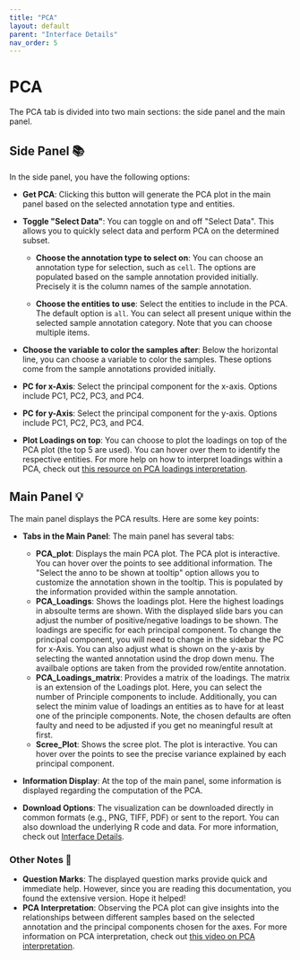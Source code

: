 ```yaml
---
title: "PCA"
layout: default
parent: "Interface Details"
nav_order: 5
---
```


# PCA

The PCA tab is divided into two main sections: the side panel and the main panel.

## Side Panel 📚

In the side panel, you have the following options:

- **Get PCA**: Clicking this button will generate the PCA plot in the main panel based on the selected annotation type and entities.

- **Toggle "Select Data"**: You can toggle on and off "Select Data". This allows you to quickly select data and perform PCA on the determined subset.
  
  - **Choose the annotation type to select on**: You can choose an annotation type for selection, such as `cell`. The options are populated based on the sample annotation provided initially. Precisely it is the column names of the sample annotation.

  - **Choose the entities to use**: Select the entities to include in the PCA. The default option is `all`. You can select all present unique within the selected sample annotation category. Note that you can choose multiple items.

- **Choose the variable to color the samples after**: Below the horizontal line, you can choose a variable to color the samples. These options come from the sample annotations provided initially.

- **PC for x-Axis**: Select the principal component for the x-axis. Options include PC1, PC2, PC3, and PC4.

- **PC for y-Axis**: Select the principal component for the y-axis. Options include PC1, PC2, PC3, and PC4.

- **Plot Loadings on top**: You can choose to plot the loadings on top of the PCA plot (the top 5 are used). You can hover over them to identify the respective entities. For more help on how to interpret loadings within a PCA, check out [this resource on PCA loadings interpretation](https://towardsdatascience.com/what-are-pca-loadings-and-biplots-9a7897f2e559).

## Main Panel 💡

The main panel displays the PCA results. Here are some key points:

- **Tabs in the Main Panel**: The main panel has several tabs:
  - **PCA_plot**: Displays the main PCA plot. The PCA plot is interactive. You can hover over the points to see additional information. The "Select the anno to be shown at tooltip" option allows you to customize the annotation shown in the tooltip. This is populated by the information provided within the sample annotation.
  - **PCA_Loadings**: Shows the loadings plot. Here the highest loadings in absoulte terms are shown. With the displayed slide bars you can adjust the number of positive/negative loadings to be shown. The loadings are specific for each principal component. To change the principal component, you will need to change in the sidebar the PC for x-Axis. You can also adjust what is shown on the y-axis by selecting the wanted annotation usind the drop down menu. The availbale options are taken from the provided row/entite annotation. 
  - **PCA_Loadings_matrix**: Provides a matrix of the loadings. The matrix is an extension of the Loadings plot. Here, you can select the number of Principle components to include. Additionally, you can select the minim value of loadings an entities as to have for at least one of the principle components. Note, the chosen defaults are often faulty and need to be adjusted if you get no meaningful result at first.
  - **Scree_Plot**: Shows the scree plot. The plot is interactive. You can hover over the points to see the precise variance explained by each principal component.

- **Information Display**: At the top of the main panel, some information is displayed regarding the computation of the PCA.

- **Download Options**: The visualization can be downloaded directly in common formats (e.g., PNG, TIFF, PDF) or sent to the report. You can also download the underlying R code and data. For more information, check out [Interface Details](../interface-details.md).

### Other Notes 📌

- **Question Marks**: The displayed question marks provide quick and immediate help. However, since you are reading this documentation, you found the extensive version. Hope it helped!
- **PCA Interpretation**: Observing the PCA plot can give insights into the relationships between different samples based on the selected annotation and the principal components chosen for the axes. For more information on PCA interpretation, check out [this video on PCA interpretation](https://www.youtube.com/watch?v=FgakZw6K1QQ).


